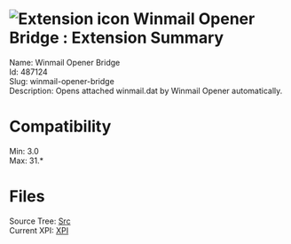 # ![Extension icon](https://addons.thunderbird.net/static/img/addon-icons/posts-64.png) Winmail Opener Bridge : Extension Summary

Name: Winmail Opener Bridge  
Id: 487124  
Slug: winmail-opener-bridge  
Description: Opens attached winmail.dat by Winmail Opener automatically.
  

# Compatibility
Min: 3.0  
Max: 31.*  

# Files

Source Tree: [Src](C:/Dev/Thunderbird/ThunderKdB/xall/xOther/487124-winmail-opener-bridge/src)  
Current XPI: [XPI](C:/Dev/Thunderbird/ThunderKdB/xall/xOther/487124-winmail-opener-bridge/xpi)  



